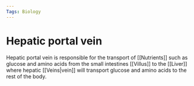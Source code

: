 ```yaml
---
Tags: Biology
---
```

# Hepatic portal vein
Hepatic portal vein is responsible for the transport of [[Nutrients]] such as glucose and amino acids from the small intestines [[Villus]] to the [[Liver]] where hepatic [[Veins|vein]] will transport glucose and amino acids to the rest of the body. 
